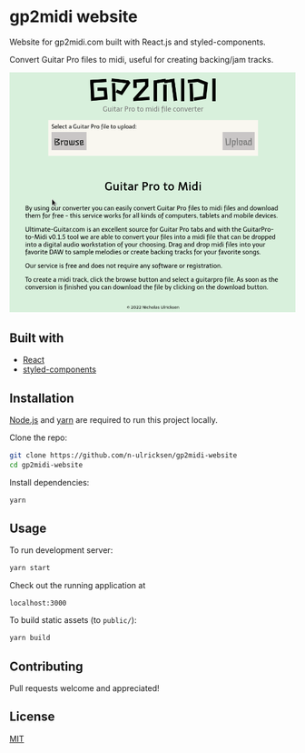 # gp2midi website

Website for gp2midi.com built with React.js and styled-components. 

Convert Guitar Pro files to midi, useful for creating backing/jam tracks.

![demo](media/gp2midi.gif)

## Built with

- [React](https://reactjs.org/)
- [styled-components](https://styled-components.com/)

## Installation

[Node.js](https://nodejs.org/) and [yarn](https://yarnpkg.com/) are required to run 
this project locally. 

Clone the repo:

```sh
git clone https://github.com/n-ulricksen/gp2midi-website
cd gp2midi-website
```

Install dependencies:

```sh
yarn
```

## Usage

To run development server:

```sh
yarn start
```

Check out the running application at

```
localhost:3000
```

To build static assets (to `public/`):

```sh
yarn build
```

## Contributing

Pull requests welcome and appreciated!

## License

[MIT](https://choosealicense.com/licenses/mit/)

